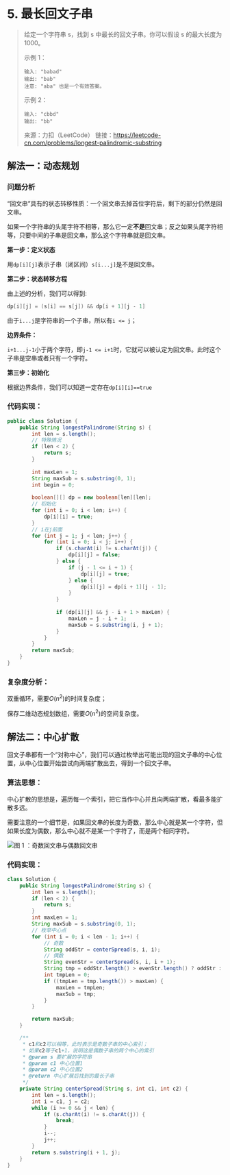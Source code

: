 # 5. 最长回文子串

> 给定一个字符串 s，找到 s 中最长的回文子串。你可以假设 s 的最大长度为 1000。
>
> 示例 1：
>
> ```
> 输入: "babad"
> 输出: "bab"
> 注意: "aba" 也是一个有效答案。
> ```
>
>
> 示例 2：
>
> ```
> 输入: "cbbd"
> 输出: "bb"
> ```
>
> 来源：力扣（LeetCode）
> 链接：https://leetcode-cn.com/problems/longest-palindromic-substring



## 解法一：动态规划

### 问题分析

“回文串”具有的状态转移性质：一个回文串去掉首位字符后，剩下的部分仍然是回文串。

如果一个字符串的头尾字符不相等，那么它一定**不是**回文串；反之如果头尾字符相等，只要中间的子串是回文串，那么这个字符串就是回文串。

**第一步：定义状态**

用`dp[i][j]`表示子串（闭区间）`s[i...j]`是不是回文串。

**第二步：状态转移方程**

由上述的分析，我们可以得到:

```java
dp[i][j] = (s[i] == s[j]) && dp[i + 1][j - 1]
```

由于`i...j`是字符串的一个子串，所以有`i <= j`；

**边界条件：**

`i+1...j-1`小于两个字符，即`j-1 <= i+1`时，它就可以被认定为回文串。此时这个子串是空串或者只有一个字符。

**第三步：初始化**

根据边界条件，我们可以知道一定存在`dp[i][i]==true`

### 代码实现：

```java
public class Solution {
    public String longestPalindrome(String s) {
        int len = s.length();
        // 特殊情况
        if (len < 2) {
            return s;
        }
        
        int maxLen = 1;
        String maxSub = s.substring(0, 1);
        int begin = 0;
        
        boolean[][] dp = new boolean[len][len];
        // 初始化
        for (int i = 0; i < len; i++) {
            dp[i][i] = true;
        }
        // i在j前面
        for (int j = 1; j < len; j++) {
            for (int i = 0; i < j; i++) {
                if (s.charAt(i) != s.charAt(j)) {
                    dp[i][j] = false;
                } else {
                    if (j - 1 <= i + 1) {
                        dp[i][j] = true;
                    } else {
                        dp[i][j] = dp[i + 1][j - 1];
                    }
                }
                
                if (dp[i][j] && j - i + 1 > maxLen) {
                    maxLen = j - i + 1;
                    maxSub = s.substring(i, j + 1);
                }
            }
        }
        return maxSub;
    }
}
```

### 复杂度分析：

双重循环，需要$O(n^2)$的时间复杂度；

保存二维动态规划数组，需要$O(n^2)$的空间复杂度。

## 解法二：中心扩散

回文子串都有一个“对称中心”，我们可以通过枚举出可能出现的回文子串的中心位置，从中心位置开始尝试向两端扩散出去，得到一个回文子串。

### 算法思想：

中心扩散的思想是，遍历每一个索引，把它当作中心并且向两端扩散，看最多能扩散多远。

需要注意的一个细节是，如果回文串的长度为奇数，那么中心就是某一个字符，但如果长度为偶数，那么中心就不是某一个字符了，而是两个相同字符。

![图 1 ：奇数回文串与偶数回文串](http://img.longzhuang.top/20200718145744.jpg)



### 代码实现：

```java
class Solution {
    public String longestPalindrome(String s) {
        int len = s.length();
        if (len < 2) {
            return s;
        }
        int maxLen = 1;
        String maxSub = s.substring(0, 1);
        // 枚举中心点
        for (int i = 0; i < len - 1; i++) {
            // 奇数
            String oddStr = centerSpread(s, i, i);
            // 偶数
            String evenStr = centerSpread(s, i, i + 1);
            String tmp = oddStr.length() > evenStr.length() ? oddStr : evenStr;
            int tmpLen = 0;
            if ((tmpLen = tmp.length()) > maxLen) {
                maxLen = tmpLen;
                maxSub = tmp;
            }
        }

        return maxSub;
    }

    /**
     * c1和c2可以相等，此时表示是奇数子串的中心索引；
     * 如果c2等于c1+1，说明这是偶数子串的两个中心的索引
     * @param s 要扩展的字符串
     * @param c1 中心位置1
     * @param c2 中心位置2
     * @return 中心扩展后找到的最长子串
     */
    private String centerSpread(String s, int c1, int c2) {
        int len = s.length();
        int i = c1, j = c2;
        while (i >= 0 && j < len) {
            if (s.charAt(i) != s.charAt(j)) {
                break;
            }
            i--;
            j++;
        }
        return s.substring(i + 1, j);
    }
}
```







